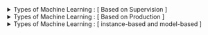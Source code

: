 <details>
   <summary>Types of Machine Learning : [ Based on Supervision ] </summary>

## Based on supervision
According to the supervision required, there are mainly four types of machine learning.
- Supervised Learning
  - Classification
  - Regression
- Unsupervised Learning
  - Clustering
  - Dimensionality Reduction
  - Anomaly Detection
  - Association
- Semi-supervised Learning
- Reinforcement Learning

Here’s a brief overview of the four main types of machine learning based on supervision, along with examples for each:
### Supervised Learning
In supervised learning, models are trained on labeled data where the target outcome is known. The goal is to map inputs to outputs.
   - **Classification**: Used to categorize data into predefined classes.
     - **Example**: Spam detection in emails, where emails are classified as "spam" or "not spam."
   - **Regression**: Predicts continuous outcomes based on input variables.
     - **Example**: Predicting house prices based on factors like square footage, location, and age of the house.

### Unsupervised Learning
In unsupervised learning, the model is trained on unlabeled data to identify patterns or groupings within the data.
   - **Clustering**: Groups data into clusters based on similarity.
     - **Example**: Customer segmentation, where customers are grouped by purchasing behavior for targeted marketing.
   - **Dimensionality Reduction**: Reduces the number of features while retaining significant information.
     - **Example**: Principal Component Analysis (PCA) for simplifying high-dimensional datasets like image data.
   - **Anomaly Detection**: Identifies outliers or unusual data points.
     - **Example**: Fraud detection in credit card transactions, where unusual spending patterns may indicate fraud.
   - **Association**: Finds associations or rules in data.
     - **Example**: Market basket analysis in retail, where items frequently bought together are identified (e.g., milk and bread).

### Semi-Supervised Learning
In semi-supervised learning, the model is trained on a small amount of labeled data along with a larger set of unlabeled data, leveraging both to improve performance.
   - **Example**: Image recognition, where only a few images in a dataset are labeled, but the model uses both labeled and unlabeled images to identify objects more accurately.

### Reinforcement Learning
In reinforcement learning, an agent learns to make decisions by interacting with an environment, aiming to maximize cumulative rewards over time.
   - **Example**: Training a robot to navigate a maze, where it receives rewards for reaching certain points and penalties for collisions, learning the optimal path over time.

</details>

<details>
   <summary>Types of Machine Learning : [ Based on Production ] </summary>

## Based on production
Based on production, machine learning models can be categorized as:
- Batch(Offline) Learning
- Online Learning

### Batch (Offline) Learning
**Batch Learning** is a machine learning approach where the model is trained on a fixed, entire dataset at once, typically offline. Once trained, the model is deployed, and it doesn't adapt to new data until it is retrained with an updated dataset. This retraining process happens periodically, not continuously, making it suitable for use cases where data doesn't change frequently.
- **Example**: Predictive maintenance in manufacturing, where a model is trained periodically on historical equipment data to predict when maintenance is needed. The model is retrained periodically based on newly collected data.

### Problems and Disadvantages of Batch Learning

**Large Data Requirement**:
   - **Problem**: Batch learning requires a comprehensive dataset for training, as the model will not adapt until the next retraining cycle. 
   - **Disadvantage**: In scenarios with limited historical data or where patterns are constantly evolving, batch learning may underperform because it lacks the flexibility to learn from new information as it becomes available.

**Hardware Limitations**:
   - **Problem**: Training on a large dataset in one go demands significant computational power, memory, and storage.
   - **Disadvantage**: For organizations with limited hardware resources, this can be prohibitive. Training a complex model on a large dataset can take considerable time and can be too demanding for available hardware, making it inefficient or even impossible without powerful infrastructure.

**Availability and Latency**:
   - **Problem**: Retraining a batch learning model can be time-consuming and may require the model to go offline, causing interruptions in availability.
   - **Disadvantage**: In dynamic environments, the model’s accuracy may degrade quickly between training cycles. This can lead to outdated predictions, as the model may be using old data until the next batch retraining. Additionally, deploying the updated model can introduce latency if real-time model updates are needed.


### Online Learning
**Online Learning** is a machine learning approach where the model is trained incrementally, processing data as it arrives, rather than training on a fixed, complete dataset. The model continuously learns and updates its parameters based on each new data point, making it adaptive to changes in data patterns over time.

### When to Use Online Learning
Online learning is particularly useful in scenarios where:
1. **Data Arrives in a Stream**: Data is generated continuously, such as in real-time systems or IoT devices.
2. **Data Changes Over Time**: Situations where patterns evolve frequently, like in financial markets or user behavior on websites.
3. **Large Datasets**: When data is too large to fit into memory at once, or processing the entire dataset at once would be inefficient.
4. **Real-Time Predictions Needed**: Use cases like recommendation systems, fraud detection, and spam filtering where decisions need to reflect the latest available data.

### How to Implement Online Learning
Online learning can be implemented using models and algorithms that support incremental training. These algorithms update their parameters with each new data instance instead of retraining from scratch. Here are common ways to implement it:

1. **Streaming Algorithms**: Algorithms like Stochastic Gradient Descent (SGD) and certain implementations of linear regression, logistic regression, and neural networks can be used in online mode.
2. **Partial Fit in Scikit-Learn**: In Python's Scikit-Learn library, some models (e.g., `SGDClassifier`, `SGDRegressor`, `MiniBatchKMeans`) have a `partial_fit()` method, allowing incremental updates.
3. **Frameworks for Large-Scale Streaming**: Libraries like Apache Kafka (for data streaming) and TensorFlow Extended (TFX) can be used for large-scale implementations.

### Learning Rate in Online Learning
The **learning rate** in online learning controls how much the model adjusts its weights with each new data point. A high learning rate allows the model to adapt quickly but can lead to instability and overshooting. A low learning rate makes the model’s adjustments more gradual but can be slow to adapt to significant data pattern shifts. Choosing an appropriate learning rate is crucial in online learning, and it’s often beneficial to use a **decaying learning rate** that gradually reduces over time as the model stabilizes.

### Out-of-Core Learning
**Out-of-Core Learning** is a method used to handle datasets that are too large to fit into memory. Online learning is inherently compatible with out-of-core learning, as it processes data in small chunks (or batches). With out-of-core learning, the dataset is loaded in small portions from disk, processed incrementally, and the model updates are saved without needing the entire dataset to be loaded at once. Libraries like Scikit-Learn and Dask support out-of-core learning, making them useful for large data applications.

### Disadvantages of Online Learning
1. **Sensitivity to Noise**:
   - Online learning can overreact to noise in the data, especially with a high learning rate. Each data point impacts the model, so noisy data can lead to inconsistent or inaccurate updates.

2. **Complexity in Model Tuning**:
   - Choosing the right learning rate, handling non-stationary data, and managing model drift require careful tuning and can make online learning challenging to manage and maintain.

3. **Data Order Dependency**:
   - Since each new data point updates the model, the order of data can affect the model's performance, potentially introducing bias if data patterns change over time. This may lead to issues if the early data is unrepresentative of later data patterns.

4. **Memory and Computational Costs for Frequent Updates**:
   - In high-frequency data environments, updating the model in real time can strain computational resources and may require specialized infrastructure for efficient performance.

## Online vs Offline
The differences between offline learning and online learning are as follows:

### **Complexity**
- **Offline Learning**: Less complex, as the model remains constant after initial training.
- **Online Learning**: More complex due to dynamic updates as new data is continuously incorporated.

### **Computational Power**
- **Offline Learning**: Requires fewer computations, typically a one-time batch-based training process.
- **Online Learning**: Requires continuous computational resources since each new data point may trigger model updates.

### **Use in Production**
- **Offline Learning**: Easier to implement and maintain, making it suitable for stable, infrequent updates.
- **Online Learning**: More challenging to implement and manage due to continuous updates and the need for real-time data processing.

### **Applications**
- **Offline Learning**: Ideal for tasks with stable data patterns, such as image classification, where there are minimal sudden changes in data distribution.
- **Online Learning**: Suitable for dynamic fields (e.g., finance, economics, healthcare) where data patterns frequently change, and the model needs to adapt in real time.

### 5. **Tools**
- **Offline Learning**: Supported by widely-used, established tools like Scikit-Learn, TensorFlow, PyTorch, Keras, and Spark MLlib.
- **Online Learning**: Primarily in active research, with specialized tools like MOA, SAMOA, scikit-multiflow, and streamDM for handling streaming data. 

This summarizes key differences, with offline learning being more suitable for static datasets and easier maintenance, while online learning is advantageous in environments with constantly changing data, despite its higher complexity and resource requirements.
</details>

<details>
   <summary>Types of Machine Learning : [ instance-based and model-based ] </summary>

## instance-based and model-based
In machine learning, models can be broadly categorized as **instance-based** and **model-based** learning methods. These categories refer to how the algorithm generalizes from the training data to make predictions.

### Instance-Based Learning
Instance-based learning, also known as **memory-based learning**, involves storing training data instances and making predictions by comparing new data points to these stored instances. Instead of explicitly creating a model, the algorithm uses the stored examples directly to make predictions. It relies heavily on similarity measures, such as Euclidean distance, to identify the closest data points.

- **How It Works**: When a prediction is required, the algorithm finds the most similar instances in the stored dataset and makes a decision based on these similarities (often through a "majority vote" or averaging).
- **Examples**:
  - **k-Nearest Neighbors (k-NN)**: Predicts the label of a new point based on the majority label of its k-nearest neighbors.
  - **Locally Weighted Regression**: Estimates a prediction for a new instance by fitting a local model around that instance using nearby data points.
- **Advantages**:
  - Adaptable to new patterns since it doesn't rely on a fixed model.
  - Simple to understand and implement.
- **Disadvantages**:
  - Computationally expensive at prediction time, as it requires searching through the dataset for each prediction.
  - Sensitive to irrelevant or noisy features, which can distort the similarity measures.

### 2. Model-Based Learning
Model-based learning involves building an explicit model of the data based on the training dataset. The algorithm learns a set of parameters or rules from the training data that represent its general structure, allowing it to make predictions without directly referencing the entire dataset. This approach assumes that there is an underlying relationship in the data that can be captured mathematically.

- **How It Works**: The algorithm fits a model (e.g., a line, curve, or a set of rules) to the training data. After training, the model makes predictions on new data based on this generalized representation.
- **Examples**:
  - **Linear Regression**: Fits a linear relationship between input features and output.
  - **Decision Trees**: Creates a tree structure of decision rules to classify data.
  - **Neural Networks**: Learns a complex, non-linear representation through multiple layers of parameters.
- **Advantages**:
  - Fast predictions, as the model uses learned parameters instead of searching through instances.
  - Can generalize well to new data, especially when the model captures the underlying pattern correctly.
- **Disadvantages**:
  - Requires careful tuning and may not perform well if the model is overly simplistic or too complex (overfitting).
  - Less adaptable than instance-based learning for new or changing patterns unless retrained.

In summary:
- **Instance-Based Learning** is useful when data is relatively simple and a local approach works best. However, it can be computationally intensive.
- **Model-Based Learning** is ideal when the data has an underlying pattern that can be effectively captured by a mathematical model, making it faster for predictions and more scalable.

![instance_vs_model_based](images/instance_vs_model_based.png)

</details>